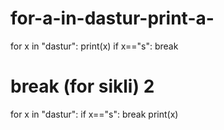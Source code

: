 # for-a-in-dastur-print-a-
for x in "dastur":
    print(x)
    if x=="s":
        break
# break  (for sikli) 2 
for x in "dastur":
    if x=="s":
        break
    print(x)

